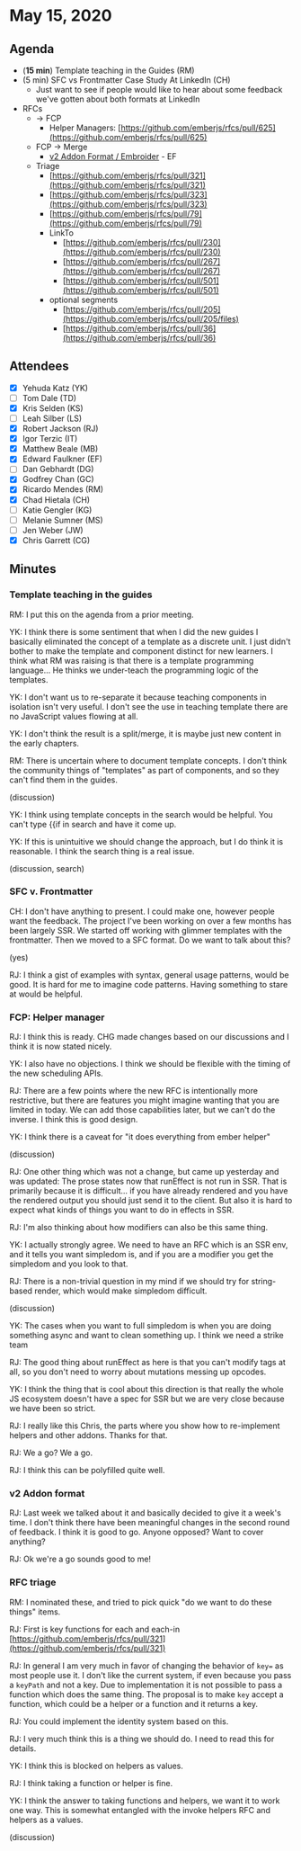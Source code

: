 # May 15, 2020

## Agenda

- (**15 min**) Template teaching in the Guides (RM)
- (5 min) SFC vs Frontmatter Case Study At LinkedIn (CH)
    - Just want to see if people would like to hear about some feedback we've gotten about both formats at LinkedIn
- RFCs
    - → FCP
        - Helper Managers: [https://github.com/emberjs/rfcs/pull/625](https://github.com/emberjs/rfcs/pull/625)
    - FCP → Merge
        - [v2 Addon Format / Embroider](https://github.com/emberjs/rfcs/pull/507) - EF
    - Triage
        - [https://github.com/emberjs/rfcs/pull/321](https://github.com/emberjs/rfcs/pull/321)
        - [https://github.com/emberjs/rfcs/pull/323](https://github.com/emberjs/rfcs/pull/323)
        - [https://github.com/emberjs/rfcs/pull/79](https://github.com/emberjs/rfcs/pull/79)
        - LinkTo
            - [https://github.com/emberjs/rfcs/pull/230](https://github.com/emberjs/rfcs/pull/230)
            - [https://github.com/emberjs/rfcs/pull/267](https://github.com/emberjs/rfcs/pull/267)
            - [https://github.com/emberjs/rfcs/pull/501](https://github.com/emberjs/rfcs/pull/501)
        - optional segments
            - [https://github.com/emberjs/rfcs/pull/205](https://github.com/emberjs/rfcs/pull/205/files)
            - [https://github.com/emberjs/rfcs/pull/36](https://github.com/emberjs/rfcs/pull/36)

## Attendees

- [x]  Yehuda Katz (YK)
- [ ]  Tom Dale (TD)
- [x]  Kris Selden (KS)
- [ ]  Leah Silber (LS)
- [x]  Robert Jackson (RJ)
- [x]  Igor Terzic (IT)
- [x]  Matthew Beale (MB)
- [x]  Edward Faulkner (EF)
- [ ]  Dan Gebhardt (DG)
- [x]  Godfrey Chan (GC)
- [x]  Ricardo Mendes (RM)
- [x]  Chad Hietala (CH)
- [ ]  Katie Gengler (KG)
- [ ]  Melanie Sumner (MS)
- [ ]  Jen Weber (JW)
- [x]  Chris Garrett (CG)

## Minutes

### Template teaching in the guides

RM: I put this on the agenda from a prior meeting.

YK: I think there is some sentiment that when I did the new guides I basically eliminated the concept of a template as a discrete unit. I just didn't bother to make the template and component distinct for new learners. I think what RM was raising is that there is a template programming language... He thinks we under-teach the programming logic of the templates.

YK: I don't want us to re-separate it because teaching components in isolation isn't very useful. I don't see the use in teaching template there are no JavaScript values flowing at all.

YK: I don't think the result is a split/merge, it is maybe just new content in the early chapters.

RM: There is uncertain where to document template concepts. I don't think the community things of "templates" as part of components, and so they can't find them in the guides.

(discussion)

YK: I think using template concepts in the search would be helpful. You can't type {{if in search and have it come up.

YK: If this is unintuitive we should change the approach, but I do think it is reasonable. I think the search thing is a real issue.

(discussion, search)

### SFC v. Frontmatter

CH: I don't have anything to present. I could make one, however people want the feedback. The project I've been working on over a few months has been largely SSR. We started off working with glimmer templates with the frontmatter. Then we moved to a SFC format. Do we want to talk about this?

(yes)

RJ: I think a gist of examples with syntax, general usage patterns, would be good. It is hard for me to imagine code patterns. Having something to stare at would be helpful.

### FCP: Helper manager

RJ: I think this is ready. CHG made changes based on our discussions and I think it is now stated nicely.

YK: I also have no objections. I think we should be flexible with the timing of the new scheduling APIs.

RJ: There are a few points where the new RFC is intentionally more restrictive, but there are features you might imagine wanting that you are limited in today. We can add those capabilities later, but we can't do the inverse. I think this is good design.

YK: I think there is a caveat for "it does everything from ember helper"

(discussion)

RJ: One other thing which was not a change, but came up yesterday and was updated: The prose states now that runEffect is not run in SSR. That is primarily because it is difficult... if you have already rendered and you have the rendered output you should just send it to the client. But also it is hard to expect what kinds of things you want to do in effects in SSR.

RJ: I'm also thinking about how modifiers can also be this same thing.

YK: I actually strongly agree. We need to have an RFC which is an SSR env, and it tells you want simpledom is, and if you are a modifier you get the simpledom and you look to that.

RJ: There is a non-trivial question in my mind if we should try for string-based render, which would make simpledom difficult.

(discussion)

YK: The cases when you want to full simpledom is when you are doing something async and want to clean something up. I think we need a strike team

RJ: The good thing about runEffect as here is that you can't modify tags at all, so you don't need to worry about mutations messing up opcodes.

YK: I think the thing that is cool about this direction is that really the whole JS ecosystem doesn't have a spec for SSR but we are very close because we have been so strict.

RJ: I really like this Chris, the parts where you show how to re-implement helpers and other addons. Thanks for that.

RJ: We a go? We a go.

RJ: I think this can be polyfilled quite well.

### v2 Addon format

RJ: Last week we talked about it and basically decided to give it a week's time. I don't think there have been meaningful changes in the second round of feedback. I think it is good to go. Anyone opposed? Want to cover anything?

RJ: Ok we're a go sounds good to me!

### RFC triage

RM: I nominated these, and tried to pick quick "do we want to do these things" items.

RJ: First is key functions for each and each-in [https://github.com/emberjs/rfcs/pull/321](https://github.com/emberjs/rfcs/pull/321)

RJ: In general I am very much in favor of changing the behavior of `key=` as most people use it. I don't like the current system, if even because you pass a `keyPath` and not a key. Due to implementation it is not possible to pass a function which does the same thing. The proposal is to make `key` accept a function, which could be a helper or a function and it returns a key.

RJ: You could implement the identity system based on this.

RJ: I very much think this is a thing we should do. I need to read this for details.

YK: I think this is blocked on helpers as values.

RJ: I think taking a function or helper is fine.

YK: I think the answer to taking functions and helpers, we want it to work one way. This is somewhat entangled with the invoke helpers RFC and helpers as a values.

(discussion)